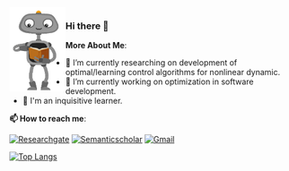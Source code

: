 
<img align="left" src="https://github.com/roscibely/roscibely/blob/master/giphy.gif" width="100" height="150">

### Hi there 🖖

**More About Me**:
      
   - 🚀 I’m currently researching on development of optimal/learning control algorithms for nonlinear dynamic.
   - 🔭 I’m currently working on optimization in software development. 
   - 🧠 I'm an inquisitive learner.

   
**📫 How to reach me**:

[![Researchgate](https://img.shields.io/badge/Researchgate-green?style=for-the-badge&logo=researchgate&logoColor=white)](https://www.researchgate.net/profile/R_C_B_Rego)
[![Semanticscholar](https://img.shields.io/badge/Semanticscholar-blue?style=for-the-badge&logo=semanticscholar&logoColor=white)](https://www.semanticscholar.org/author/Rosana-C.-B.-Rego/134671015?sort=pub-date)
[![Gmail](https://img.shields.io/badge/Gmail-red?style=for-the-badge&logo=gmail&logoColor=white)](mailto:rosana.rego@ufrn.edu.br)



[![Top Langs](https://github-readme-stats.vercel.app/api/top-langs/?username=roscibely&layout=compact)](https://github.com/roscibely/github-readme-stats)

<!--[![Top Langs](https://github-readme-stats.vercel.app/api/top-langs/?username=roscibely&layout=compact,html&title_color=ffffff&text_color=c9cacc&icon_color=2bbc8a&bg_color=1d1f21)](https://github.com/roscibely) -->


<!--
**roscibely/roscibely** is a ✨ _special_ ✨ repository because its `README.md` (this file) appears on your GitHub profile.

Here are some ideas to get you started:

- 🔭 I’m currently working on ...
- 🌱 I’m currently learning ...
- 👯 I’m looking to collaborate on ...
- 🤔 I’m looking for help with ...
- 💬 Ask me about ...
- 📫 How to reach me: ...
- 😄 Pronouns: ...
- ⚡ Fun fact: ...
-->


